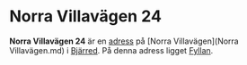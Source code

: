 # Norra Villavägen 24

**Norra Villavägen 24** är en [adress](adress.md) på [Norra Villavägen](Norra Villavägen.md) i [Bjärred](Bjärred.md). På denna adress ligget [Fyllan](Fyllan.md).
